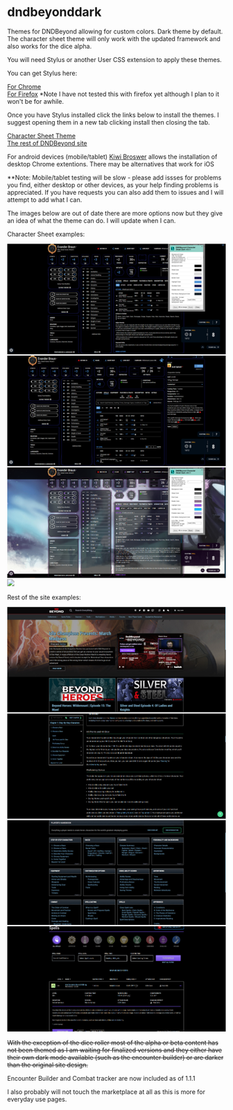 # dndbeyonddark
Themes for DNDBeyond allowing for custom colors. Dark theme by default. The character sheet theme will only work with the updated framework and also works for the dice alpha.


You will need Stylus or another User CSS extension to apply these themes. 

You can get Stylus here:

<a href="https://chrome.google.com/webstore/detail/stylus/clngdbkpkpeebahjckkjfobafhncgmne?hl=en">For Chrome</a><br>
<a href="https://addons.mozilla.org/en-CA/firefox/addon/styl-us/">For Firefox</a> *Note I have not tested this with firefox yet although I plan to it won't be for awhile. 

Once you have Stylus installed click the links below to install the themes. I suggest opening them in a new tab clicking install then closing the tab.

<a href="https://github.com/Azmoria/dndbeyonddark/raw/master/DNDBeyond%20Character%20Sheet.user.css">Character Sheet Theme</a>
<br>
<a href="https://github.com/Azmoria/dndbeyonddark/raw/master/DNDBeyond%20site%20dark.user.css">The rest of DNDBeyond site</a>


For android devices (mobile/tablet) <a href="https://kiwibrowser.com/">Kiwi Broswer</a> allows the installation of desktop Chrome extentions. There may be alternatives that work for iOS

**Note: Mobile/tablet testing will be slow - please add issses for problems you find, either desktop or other devices, as your help finding problems is appreciated. If you have requests you can also add them to issues and I will attempt to add what I can.

The images below are out of date there are more options now but they give an idea of what the theme can do. I will update when I can.



Character Sheet examples:

<img src="https://github.com/Azmoria/dndbeyonddark/blob/master/Images/Character%20Sheet/Color%20Adjustments.PNG?raw=true"/>
<img src="https://github.com/Azmoria/dndbeyonddark/blob/master/Images/Character%20Sheet/DNDbeyond%20Char%20dark.PNG?raw=true"/>
<img src="https://github.com/Azmoria/dndbeyonddark/blob/master/Images/Character%20Sheet/DNDbeyond%20color%20example.PNG?raw=true"/>
<img src="https://github.com/Azmoria/dndbeyonddark/blob/master/Images/Character%20Sheet/Charsheetgif.gif?raw=true"/>

Rest of the site examples:

<img src="https://github.com/Azmoria/dndbeyonddark/blob/master/Images/DNDBeyond%20Dark/DNDbeyond%20main%20page.PNG?raw=true"/>
<img src="https://github.com/Azmoria/dndbeyonddark/blob/master/Images/DNDBeyond%20Dark/basic.PNG?raw=true"/>
<img src="https://github.com/Azmoria/dndbeyonddark/blob/master/Images/DNDBeyond%20Dark/players-hand.PNG?raw=true"/>
<img src="https://github.com/Azmoria/dndbeyonddark/blob/master/Images/DNDBeyond%20Dark/spells.PNG"/>

<s>With the exception of the dice roller most of the alpha or beta content has not been themed as I am waiting for finalized versions and they either have their own dark mode available (such as the encounter builder) or are darker than the original site design.</s>

Encounter Builder and Combat tracker are now included as of 1.1.1

I also probably will not touch the marketplace at all as this is more for everyday use pages.

